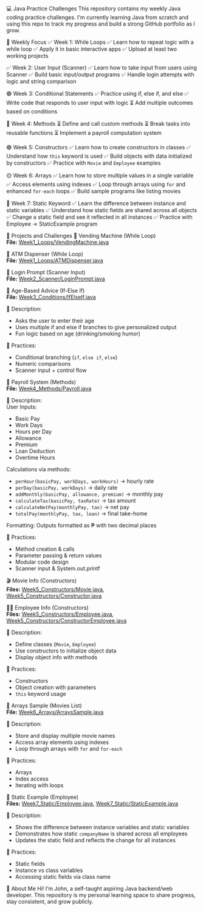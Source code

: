 💻 Java Practice Challenges
This repository contains my weekly Java coding practice challenges.
I'm currently learning Java from scratch and using this repo to track my progress and build a strong GitHub portfolio as I grow.

📅 Weekly Focus
✅ Week 1: While Loops
✅ Learn how to repeat logic with a while loop
✅ Apply it in basic interactive apps
✅ Upload at least two working projects

✅ Week 2: User Input (Scanner)
✅ Learn how to take input from users using Scanner
✅ Build basic input/output programs
✅ Handle login attempts with logic and string comparison

🟢 Week 3: Conditional Statements
✅ Practice using if, else if, and else
✅ Write code that responds to user input with logic
⏳ Add multiple outcomes based on conditions

🔵 Week 4: Methods
⏳ Define and call custom methods
⏳ Break tasks into reusable functions
⏳ Implement a payroll computation system

🟣 Week 5: Constructors
✅ Learn how to create constructors in classes
✅ Understand how `this` keyword is used
✅ Build objects with data initialized by constructors
✅ Practice with `Movie` and `Employee` examples

🟡 Week 6: Arrays
✅ Learn how to store multiple values in a single variable
✅ Access elements using indexes
✅ Loop through arrays using `for` and enhanced `for-each` loops
✅ Build sample programs like listing movies

🔴 Week 7: Static Keyword
✅ Learn the difference between instance and static variables
✅ Understand how static fields are shared across all objects
✅ Change a static field and see it reflected in all instances
✅ Practice with Employee → StaticExample program

📁 Projects and Challenges
🔁 Vending Machine (While Loop)  
**File:** [Week1_Loops/VendingMachine.java](Week1_Loops/VendingMachine.java)  

🏧 ATM Dispenser (While Loop)  
**File:** [Week1_Loops/ATMDispenser.java](Week1_Loops/ATMDispenser.java)  

🔐 Login Prompt (Scanner Input)  
**File:** [Week2_Scanner/LoginPrompt.java](Week2_Scanner/LoginPrompt.java)  

👴 Age-Based Advice (If-Else If)  
**File:** [Week3_Conditions/IfElseIf.java](Week3_Conditions/IfElseIf.java)  

🧠 Description:  
- Asks the user to enter their age  
- Uses multiple if and else if branches to give personalized output  
- Fun logic based on age (drinking/smoking humor)  

📌 Practices:  
- Conditional branching (`if`, `else if`, `else`)  
- Numeric comparisons  
- Scanner input + control flow  

🧮 Payroll System (Methods)  
**File:** [Week4_Methods/Payroll.java](Week4_Methods/Payroll.java)  

🧠 Description:  
User Inputs:  
- Basic Pay  
- Work Days  
- Hours per Day  
- Allowance  
- Premium  
- Loan Deduction  
- Overtime Hours  

Calculations via methods:  
- `perHour(basicPay, workDays, workHours)` → hourly rate  
- `perDay(basicPay, workDays)` → daily rate  
- `addMonthly(basicPay, allowance, premium)` → monthly pay  
- `calculateTax(basicPay, taxRate)` → tax amount  
- `calculateNetPay(monthlyPay, tax)` → net pay  
- `totalPay(monthlyPay, tax, loan)` → final take-home  

Formatting: Outputs formatted as ₱ with two decimal places  

📌 Practices:  
- Method creation & calls  
- Parameter passing & return values  
- Modular code design  
- Scanner input & System.out.printf  

🎬 Movie Info (Constructors)  
**Files:** [Week5_Constructors/Movie.java](Week5_Constructors/Movie.java), [Week5_Constructors/Constructor.java](Week5_Constructors/Constructor.java)  

👨‍💼 Employee Info (Constructors)  
**Files:** [Week5_Constructors/Employee.java](Week5_Constructors/Employee.java), [Week5_Constructors/ConstructorEmployee.java](Week5_Constructors/ConstructorEmployee.java)  

🧠 Description:  
- Define classes (`Movie`, `Employee`)  
- Use constructors to initialize object data  
- Display object info with methods  

📌 Practices:  
- Constructors  
- Object creation with parameters  
- `this` keyword usage  

🎥 Arrays Sample (Movies List)  
**File:** [Week6_Arrays/ArraysSample.java](Week6_Arrays/ArraysSample.java)  

🧠 Description:  
- Store and display multiple movie names  
- Access array elements using indexes  
- Loop through arrays with `for` and `for-each`  

📌 Practices:  
- Arrays  
- Index access  
- Iterating with loops  

🏢 Static Example (Employee)  
**Files:** [Week7_Static/Employee.java](Week7_Static/Employee.java), [Week7_Static/StaticExample.java](Week7_Static/StaticExample.java)  

🧠 Description:  
- Shows the difference between instance variables and static variables  
- Demonstrates how static `companyName` is shared across all employees  
- Updates the static field and reflects the change for all instances  

📌 Practices:  
- Static fields  
- Instance vs class variables  
- Accessing static fields via class name  

👋 About Me
Hi! I’m John, a self-taught aspiring Java backend/web developer.
This repository is my personal learning space to share progress, stay consistent, and grow publicly.

